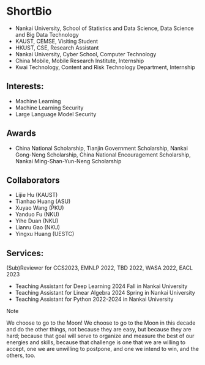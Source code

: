 # ShortBio
- Nankai University, School of Statistics and Data Science, Data Science and Big Data Technology
- KAUST, CEMSE, Visiting Student
- HKUST, CSE, Research Assistant
- Nankai University, Cyber School, Computer Technology
- China Mobile, Mobile Research Institute, Internship
- Kwai Technology, Content and Risk Technology Department, Internship

## Interests: 

- Machine Learning
- Machine Learning Security
- Large Language Model Security

## Awards
- China National Scholarship, Tianjin Government Scholarship, Nankai Gong-Neng Scholarship, China National Encouragement Scholarship, Nankai Ming-Shan-Yun-Neng Scholarship

## Collaborators
- Lijie Hu (KAUST)
- Tianhao Huang (ASU)
- Xuyao Wang (PKU)
- Yanduo Fu (NKU)
- Yihe Duan (NKU)
- Lianru Gao (NKU)
- Yingxu Huang (UESTC)
## Services:
(Sub)Reviewer for CCS2023, EMNLP 2022, TBD 2022, WASA 2022, EACL 2023

- Teaching Assistant for Deep Learning 2024 Fall in Nankai University
- Teaching Assistant for Linear Algebra 2024 Spring in Nankai University
- Teaching Assistant for Python 2022-2024 in Nankai University

> [!NOTE]
> We choose to go to the Moon! We choose to go to the Moon in this decade and do the other things, not because they are easy, but because they are hard; because that goal will serve to organize and measure the best of our energies and skills, because that challenge is one that we are willing to accept, one we are unwilling to postpone, and one we intend to win, and the others, too. 